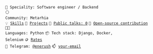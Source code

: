 <code>👷 Speciality: Software engineer / Backend</code><br>
<code>⚪ Community: Metarhia</code><br>
<code>💡 [Skills](SKILLS.md)</code>
<code>🧻 [Projects](PROJECTS.md)</code>
<code>📢 [Public talks: 0](TALKS.md)</code>
<code>👀 [Open-source contribution](CONTRIBUTION.md)</code><br>
<code>🧑‍💻 Languages: Python</code>
<code>📦 Tech stack: Django, Docker, Selenium</code>
<code>🪙 [Rates](RATES.md)</code><br>
<code>💬 Telegram: [@enerush](https://telegram.me/enerush)</code>
<code>📫 [your-email](mailto:nyw077@gmail.com)</code>
